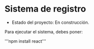 <h1> Sistema de registro </h1>

- Estado del proyecto: En construcción.

Para ejecutar el sistema, debes poner:

'''npm install react'''
